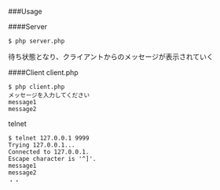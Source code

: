 ###Usage

####Server
```
$ php server.php
```
待ち状態となり、クライアントからのメッセージが表示されていく

####Client
client.php
```
$ php client.php
メッセージを入力してください
message1
message2
```

telnet
```
$ telnet 127.0.0.1 9999
Trying 127.0.0.1...
Connected to 127.0.0.1.
Escape character is '^]'.
message1
message2
・・

```